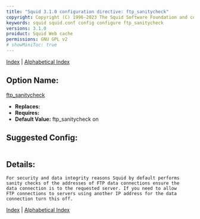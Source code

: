 ```yaml
---
title: "Squid 3.1.0 configuration directive: ftp_sanitycheck"
copyright: Copyright (C) 1996-2023 The Squid Software Foundation and contributors
keywords: squid squid.conf config configure ftp_sanitycheck
versions: 3.1.0
proiduct: Squid Web cache
permissions: GNU GPL v2
# showMiniToc: true
---
```

[Index](index#toc_ftp_sanitycheck) | [Alphabetical Index](index_all#toc_ftp_sanitycheck)

## Option Name:
[ftp_sanitycheck](#ftp_sanitycheck)
 * **Replaces:** 
 * **Requires:** 
 * **Default Value:** ftp_sanitycheck on


## Suggested Config:
```plaintext

```

## Details:

	For security and data integrity reasons Squid by default performs
	sanity checks of the addresses of FTP data connections ensure the
	data connection is to the requested server. If you need to allow
	FTP connections to servers using another IP address for the data
	connection turn this off.



[Index](index#toc_ftp_sanitycheck) | [Alphabetical Index](index_all#toc_ftp_sanitycheck)

